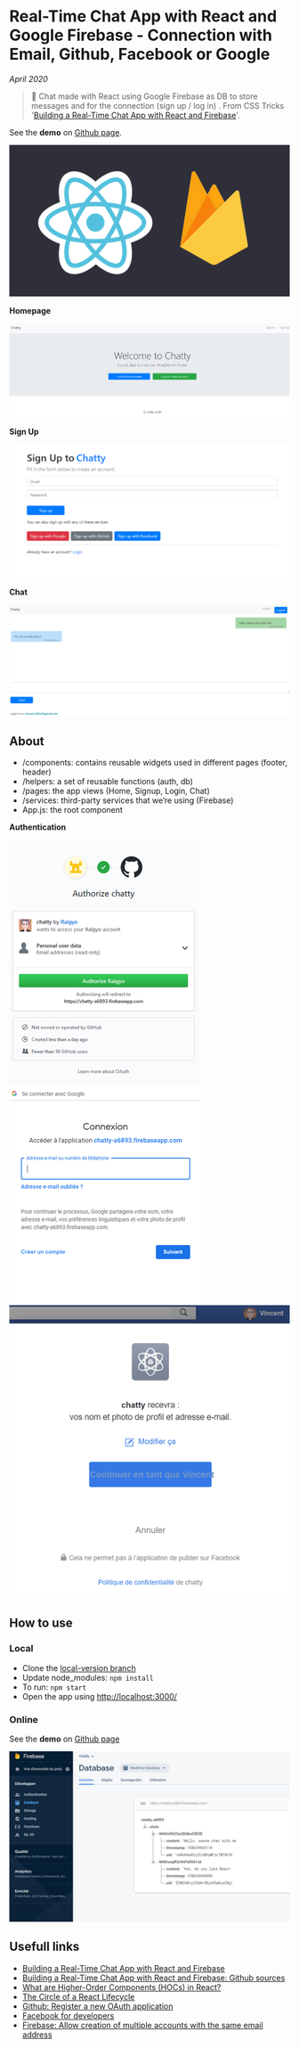 # Real-Time Chat App with React and Google Firebase - Connection with Email, Github, Facebook or Google

*April 2020*

> 🔨 Chat made with React using Google Firebase as DB to store messages and for the connection (sign up / log in) . From CSS Tricks '[Building a Real-Time Chat App with React and Firebase](https://css-tricks.com/building-a-real-time-chat-app-with-react-and-firebase/)'. 

See the **demo** on [Github page](https://raigyo.github.io/react-chat/).

![React + Firebase logos](readme-img/reactfirebase.png)

**Homepage**

![Capture: Home](readme-img/capture-home.PNG)

**Sign Up**

![Capture: Login](readme-img/capture-login.PNG)

**Chat**

![Capture: Home](readme-img/capture-chat1.PNG)


## About

- /components: contains reusable widgets used in different pages (footer, header)
- /helpers: a set of reusable functions (auth, db)
- /pages: the app views (Home, Signup, Login, Chat)
- /services: third-party services that we’re using (Firebase)
- App.js: the root component

**Authentication**

![Capture: Auth Github](readme-img/capture-auth.PNG)![Capture: Auth Google](readme-img/capture-login-google.PNG)![Capture: Auth FB](readme-img/capture-login-fb.PNG) 

## How to use

### Local

- Clone the [local-version branch](#)
- Update node_modules: `npm install`
- To run: `npm start`
- Open the app using [http://localhost:3000/](http://localhost:3000/)

### Online

See the **demo** on [Github page](https://raigyo.github.io/react-chat/)

![Capture: Firebase](readme-img/capture-firebase.PNG)

## Usefull links

- [Building a Real-Time Chat App with React and Firebase](https://css-tricks.com/building-a-real-time-chat-app-with-react-and-firebase/)
- [Building a Real-Time Chat App with React and Firebase: Github sources](https://github.com/Dunebook/Firebase-auth-chat-app)
- [What are Higher-Order Components (HOCs) in React?](https://css-tricks.com/what-are-higher-order-components-in-react/)
- [The Circle of a React Lifecycle](https://css-tricks.com/the-circle-of-a-react-lifecycle/)
- [Github: Register a new OAuth application](https://github.com/settings/developers)
- [Facebook for developers](https://developers.facebook.com/)
- [Firebase: Allow creation of multiple accounts with the same email address ](https://stackoverflow.com/questions/37947944/authentication-using-facebook-at-first-and-then-google-causes-an-error-in-fireba)